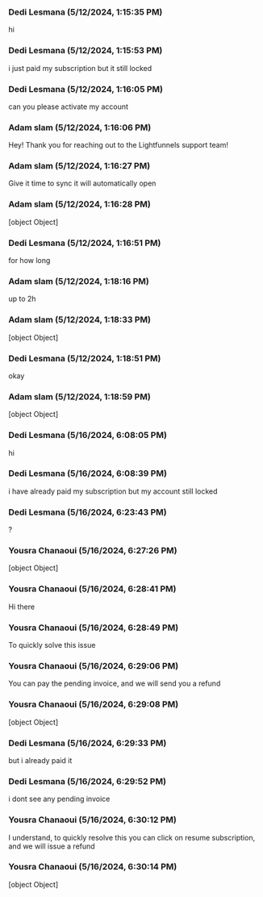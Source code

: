 ### Dedi Lesmana (5/12/2024, 1:15:35 PM)

hi

### Dedi Lesmana (5/12/2024, 1:15:53 PM)

i just paid my subscription but it still locked

### Dedi Lesmana (5/12/2024, 1:16:05 PM)

can you please activate my account

### Adam slam (5/12/2024, 1:16:06 PM)

Hey!
Thank you for reaching out to the Lightfunnels support team!

### Adam slam (5/12/2024, 1:16:27 PM)

Give it time to sync it will automatically open

### Adam slam (5/12/2024, 1:16:28 PM)

[object Object]

### Dedi Lesmana (5/12/2024, 1:16:51 PM)

for how long

### Adam slam (5/12/2024, 1:18:16 PM)

up to 2h

### Adam slam (5/12/2024, 1:18:33 PM)

[object Object]

### Dedi Lesmana (5/12/2024, 1:18:51 PM)

okay

### Adam slam (5/12/2024, 1:18:59 PM)

[object Object]

### Dedi Lesmana (5/16/2024, 6:08:05 PM)

hi

### Dedi Lesmana (5/16/2024, 6:08:39 PM)

i have already paid my subscription but my account still locked

### Dedi Lesmana (5/16/2024, 6:23:43 PM)

?

### Yousra Chanaoui (5/16/2024, 6:27:26 PM)

[object Object]

### Yousra Chanaoui (5/16/2024, 6:28:41 PM)

Hi there

### Yousra Chanaoui (5/16/2024, 6:28:49 PM)

To quickly solve this issue

### Yousra Chanaoui (5/16/2024, 6:29:06 PM)

You can pay the pending invoice, and we will send you a refund

### Yousra Chanaoui (5/16/2024, 6:29:08 PM)

[object Object]

### Dedi Lesmana (5/16/2024, 6:29:33 PM)

but i already paid it

### Dedi Lesmana (5/16/2024, 6:29:52 PM)

i dont see any pending invoice

### Yousra Chanaoui (5/16/2024, 6:30:12 PM)

I understand, to quickly resolve this you can click on resume subscription, and we will issue a refund

### Yousra Chanaoui (5/16/2024, 6:30:14 PM)

[object Object]
